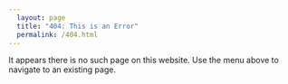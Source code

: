 ```yaml
---
  layout: page
  title: "404: This is an Error"
  permalink: /404.html
---
```

It appears there is no such page on this website. Use the menu above to navigate to an existing page.
